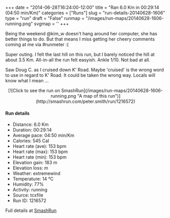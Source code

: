 +++
date = "2014-06-28T16:24:00-12:00"
title = "Ran 6.0 Km in 00:29:14 (04:50 min/Km)"
categories = ["Runs"]
slug = "run-details-20140628-1606"
type = "run"
draft = "False"
runmap = "/images/run-maps/20140628-1606-running.png"
svgmap = '<polyline points="92 48, 96 44, 99 33, 89 30, 67 35, 62 39, 42 56, 30 62, 6 70, 1 66, 0 63, 49 32, 64 39, 65 38, 70 35, 73 35, 74 33, 81 33, 88 30, 95 32, 99 32, 100 34, 98 38, 97 42, 99 44, 98 45">'
+++

Being the weekend @kim_w doesn't hang around her computer, she has better things to do. But that means I miss getting her cheery comments coming at me via #runmeter  :(

Super outing. I felt the last hill on this run, but I barely noticed the hill at about 3.5 Km. All-in-all the run felt easyish. Ankle 1/10. Not bad at all. 

Saw Doug C. as I cruised down K' Road. Maybe 'cruised' is the wrong word to use in regard to K' Road. It could be taken the wrong way. Locals will know what I mean ... 



<!--more-->

<center>
[![Click to see the run on SmashRun](/images/run-maps/20140628-1606-running.png "A map of this run")](http://smashrun.com/peter.smith/run/1216572)
</center>

#### Run details

* Distance: 6.0 Km
* Duration: 00:29:14
* Average pace: 04:50 min/Km
* Calories: 545 Cal
* Heart rate (ave): 153 bpm
* Heart rate (max): 153 bpm
* Heart rate (min): 153 bpm
* Elevation gain: 183 m
* Elevation loss:  m
* Weather: extremewind
* Temperature: 14 &deg;C
* Humidity: 77%
* Activity: running
* Source: tcxfile
* Run ID: 1216572

Full details at [SmashRun](http://smashrun.com/peter.smith/run/1216572)